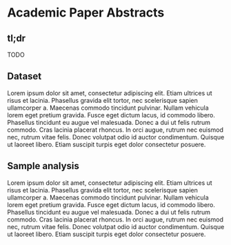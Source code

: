 # Academic Paper Abstracts

<DemoLayout curDataset="Academic Paper Abstracts" curScrollSpeed="400s" />

## tl;dr
TODO

## Dataset
Lorem ipsum dolor sit amet, consectetur adipiscing elit. Etiam ultrices ut risus et lacinia. Phasellus gravida elit tortor, nec scelerisque sapien ullamcorper a. Maecenas commodo tincidunt pulvinar. Nullam vehicula lorem eget pretium gravida. Fusce eget dictum lacus, id commodo libero. Phasellus tincidunt eu augue vel malesuada. Donec a dui ut felis rutrum commodo. Cras lacinia placerat rhoncus. In orci augue, rutrum nec euismod nec, rutrum vitae felis. Donec volutpat odio id auctor condimentum. Quisque ut laoreet libero. Etiam suscipit turpis eget dolor consectetur posuere.

## Sample analysis
Lorem ipsum dolor sit amet, consectetur adipiscing elit. Etiam ultrices ut risus et lacinia. Phasellus gravida elit tortor, nec scelerisque sapien ullamcorper a. Maecenas commodo tincidunt pulvinar. Nullam vehicula lorem eget pretium gravida. Fusce eget dictum lacus, id commodo libero. Phasellus tincidunt eu augue vel malesuada. Donec a dui ut felis rutrum commodo. Cras lacinia placerat rhoncus. In orci augue, rutrum nec euismod nec, rutrum vitae felis. Donec volutpat odio id auctor condimentum. Quisque ut laoreet libero. Etiam suscipit turpis eget dolor consectetur posuere.

